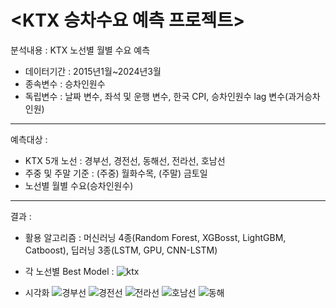 # <KTX 승차수요 예측 프로젝트>

분석내용 : KTX 노선별 월별 수요 예측
* 데이터기간 : 2015년1월~2024년3월
* 종속변수 : 승차인원수
* 독립변수 : 날짜 변수, 좌석 및 운행 변수, 한국 CPI, 승차인원수 lag 변수(과거승차인원)
---
예측대상 :
* KTX 5개 노선 : 경부선, 경전선, 동해선, 전라선, 호남선
* 주중 및 주말 기준 : (주중) 월화수목, (주말) 금토일
* 노선별 월별 수요(승차인원수)
---
결과 :
* 활용 알고리즘 : 머신러닝 4종(Random Forest, XGBosst, LightGBM, Catboost), 딥러닝 3종(LSTM, GPU, CNN-LSTM)
* 각 노선별 Best Model : 
![ktx](https://github.com/user-attachments/assets/eebe8416-2d1b-4804-857f-64c0587d87bc)

* 시각화
![경부선](https://github.com/user-attachments/assets/d9f6f180-d98b-43db-84fe-4491445bfe3e)
![경전선](https://github.com/user-attachments/assets/a158af5f-60ec-4843-ae59-3f2f42272cf6)
![전라선](https://github.com/user-attachments/assets/1a55456d-98ae-4a50-a466-91b2ab241918)
![호남선](https://github.com/user-attachments/assets/c49b80ce-a77c-49d5-9d57-7ce053c5d0f5)
![동해](https://github.com/user-attachments/assets/e3c02f9a-67bc-45ec-971a-9c62b92da109)

